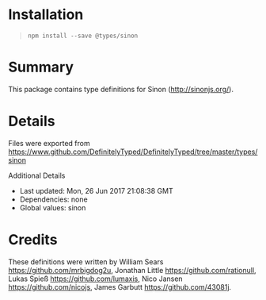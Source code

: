 # Installation
> `npm install --save @types/sinon`

# Summary
This package contains type definitions for Sinon (http://sinonjs.org/).

# Details
Files were exported from https://www.github.com/DefinitelyTyped/DefinitelyTyped/tree/master/types/sinon

Additional Details
 * Last updated: Mon, 26 Jun 2017 21:08:38 GMT
 * Dependencies: none
 * Global values: sinon

# Credits
These definitions were written by William Sears <https://github.com/mrbigdog2u>, Jonathan Little <https://github.com/rationull>, Lukas Spieß <https://github.com/lumaxis>, Nico Jansen <https://github.com/nicojs>, James Garbutt <https://github.com/43081j>.
